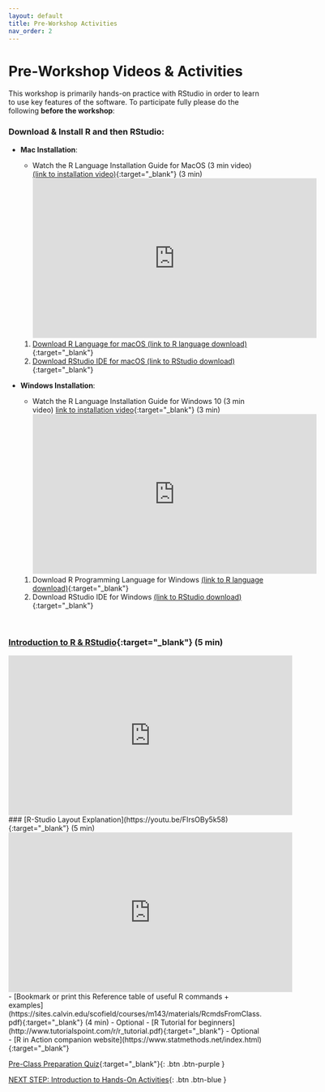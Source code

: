 ```yaml
---
layout: default
title: Pre-Workshop Activities
nav_order: 2
---
```

# Pre-Workshop Videos & Activities
This workshop is primarily hands-on practice with RStudio in order to learn to use key features of the software. To participate fully please do the following **before the workshop**:

### Download & Install R and then RStudio:
- **Mac Installation**:
  - Watch the R Language Installation Guide for MacOS (3 min video) [(link to installation video)](https://youtu.be/dRkAvBz9Ibc){:target="_blank"} (3 min)
    <iframe width="560" height="315" src="https://www.youtube.com/embed/dRkAvBz9Ibc" title="YouTube video player" frameborder="0" allow="accelerometer; autoplay; clipboard-write; encrypted-media; gyroscope; picture-in-picture" allowfullscreen></iframe>
  1. [Download R Language for macOS (link to R language download)](https://cran.r-project.org/bin/macosx/){:target="_blank"}
  2. [Download RStudio IDE for macOS (link to RStudio download)](https://www.rstudio.com/products/rstudio/download/){:target="_blank"} 
- **Windows Installation**:
  - Watch the R Language Installation Guide for Windows 10 (3 min video) [link to installation video](https://youtu.be/HqrqRMnK4XA){:target="_blank"} (3 min)
    <iframe width="560" height="315" src="https://www.youtube.com/embed/HqrqRMnK4XA?si=aYO8bgqj4RoikSPn" title="YouTube video player" frameborder="0" allow="accelerometer; autoplay; clipboard-write; encrypted-media; gyroscope; picture-in-picture" allowfullscreen></iframe>

  1. Download R Programming Language for Windows [(link to R language download)](https://cran.r-project.org/bin/windows/base/){:target="_blank"}
  2. Download RStudio IDE for Windows [(link to RStudio download)](https://www.rstudio.com/products/rstudio/download/){:target="_blank"}
<br>

### [Introduction to R & RStudio](youtu.be/riONFzJdXcs){:target="_blank"} (5 min)<br>
<iframe width="560" height="315" src="https://www.youtube.com/embed/riONFzJdXcs" title="YouTube video player" frameborder="0" allow="accelerometer; autoplay; clipboard-write; encrypted-media; gyroscope; picture-in-picture" allowfullscreen></iframe>
### [R-Studio Layout Explanation](https://youtu.be/FIrsOBy5k58){:target="_blank"} (5 min)<br>
<iframe width="560" height="315" src="https://www.youtube.com/embed/FIrsOBy5k58" title="YouTube video player" frameborder="0" allow="accelerometer; autoplay; clipboard-write; encrypted-media; gyroscope; picture-in-picture" allowfullscreen></iframe>
- [Bookmark or print this Reference table of useful R commands + examples](https://sites.calvin.edu/scofield/courses/m143/materials/RcmdsFromClass.pdf){:target="_blank"} (4 min)
- Optional - [R Tutorial for beginners](http://www.tutorialspoint.com/r/r_tutorial.pdf){:target="_blank"}
- Optional - [R in Action companion website](https://www.statmethods.net/index.html){:target="_blank"}

[Pre-Class Preparation Quiz](https://docs.google.com/forms/d/e/1FAIpQLSeddtVmOnyoHssY95PmhYyiN4GpzLa4wjtXVIhUecs8X_816w/viewform){:target="_blank"}{: .btn .btn-purple }

[NEXT STEP: Introduction to Hands-On Activities](activities-intro.html){: .btn .btn-blue }
